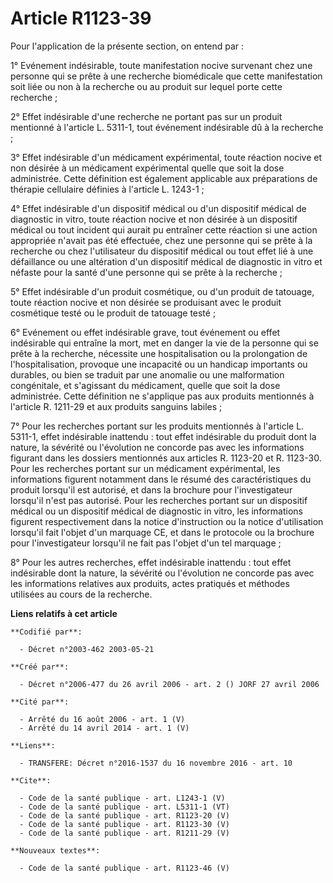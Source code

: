 # Article R1123-39

Pour l'application de la présente section, on entend par : 

1° Evénement indésirable, toute manifestation nocive survenant chez une personne qui se prête à une recherche biomédicale que
cette manifestation soit liée ou non à la recherche ou au produit sur lequel porte cette recherche ; 

2° Effet indésirable d'une recherche ne portant pas sur un produit mentionné à l'article L. 5311-1, tout événement
indésirable dû à la recherche ; 

3° Effet indésirable d'un médicament expérimental, toute réaction nocive et non désirée à un médicament expérimental quelle
que soit la dose administrée. Cette définition est également applicable aux préparations de thérapie cellulaire définies à
l'article L. 1243-1 ; 

4° Effet indésirable d'un dispositif médical ou d'un dispositif médical de diagnostic in vitro, toute réaction nocive et non
désirée à un dispositif médical ou tout incident qui aurait pu entraîner cette réaction si une action appropriée n'avait pas
été effectuée, chez une personne qui se prête à la recherche ou chez l'utilisateur du dispositif médical ou tout effet lié à
une défaillance ou une altération d'un dispositif médical de diagnostic in vitro et néfaste pour la santé d'une personne qui
se prête à la recherche ; 

5° Effet indésirable d'un produit cosmétique, ou d'un produit de tatouage, toute réaction nocive et non désirée se produisant
avec le produit cosmétique testé ou le produit de tatouage testé ; 

6° Evénement ou effet indésirable grave, tout événement ou effet indésirable qui entraîne la mort, met en danger la vie de la
personne qui se prête à la recherche, nécessite une hospitalisation ou la prolongation de l'hospitalisation, provoque une
incapacité ou un handicap importants ou durables, ou bien se traduit par une anomalie ou une malformation congénitale, et
s'agissant du médicament, quelle que soit la dose administrée. Cette définition ne s'applique pas aux produits mentionnés à
l'article R. 1211-29 et aux produits sanguins labiles ; 

7° Pour les recherches portant sur les produits mentionnés à l'article L. 5311-1, effet indésirable inattendu : tout effet
indésirable du produit dont la nature, la sévérité ou l'évolution ne concorde pas avec les informations figurant dans les
dossiers mentionnés aux articles R. 1123-20 et R. 1123-30. Pour les recherches portant sur un médicament expérimental, les
informations figurent notamment dans le résumé des caractéristiques du produit lorsqu'il est autorisé, et dans la brochure
pour l'investigateur lorsqu'il n'est pas autorisé. Pour les recherches portant sur un dispositif médical ou un dispositif
médical de diagnostic in vitro, les informations figurent respectivement dans la notice d'instruction ou la notice
d'utilisation lorsqu'il fait l'objet d'un marquage CE, et dans le protocole ou la brochure pour l'investigateur lorsqu'il ne
fait pas l'objet d'un tel marquage ; 

8° Pour les autres recherches, effet indésirable inattendu : tout effet indésirable dont la nature, la sévérité ou
l'évolution ne concorde pas avec les informations relatives aux produits, actes pratiqués et méthodes utilisées au cours de
la recherche.

**Liens relatifs à cet article**

	**Codifié par**:

	  - Décret n°2003-462 2003-05-21

	**Créé par**:

	  - Décret n°2006-477 du 26 avril 2006 - art. 2 () JORF 27 avril 2006

	**Cité par**:

	  - Arrêté du 16 août 2006 - art. 1 (V)
	  - Arrêté du 14 avril 2014 - art. 1 (V)

	**Liens**:

	  - TRANSFERE: Décret n°2016-1537 du 16 novembre 2016 - art. 10

	**Cite**:

	  - Code de la santé publique - art. L1243-1 (V)
	  - Code de la santé publique - art. L5311-1 (VT)
	  - Code de la santé publique - art. R1123-20 (V)
	  - Code de la santé publique - art. R1123-30 (V)
	  - Code de la santé publique - art. R1211-29 (V)

	**Nouveaux textes**:

	  - Code de la santé publique - art. R1123-46 (V)
